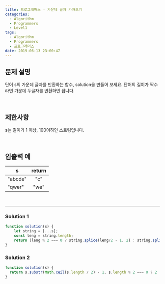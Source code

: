 ```yaml
---
title: 프로그래머스 - 가운데 글자 가져오기
categories:
  - Algorithm
  - Programmers
  - Level1
tags:
  - Algorithm
  - Programmers
  - 프로그래머스
date: 2019-06-13 23:00:47
---
```



## 문제 설명
단어 s의 가운데 글자를 반환하는 함수, solution을 만들어 보세요.
단어의 길이가 짝수라면 가운데 두글자를 반환하면 됩니다.

<!-- more -->
<br/>

## 제한사항
s는 길이가 1 이상, 100이하인 스트링입니다.

<br/>

## 입출력 예
| s | return |
| --- | :---: |
| "abcde" | "c" |
| "qwer" | "we" |

<br/>

---

### Solution 1

```javascript
function solution(s) {
    let string = [...s];
    const leng = string.length;
    return (leng % 2 === 0 ? string.splice(leng/2 - 1, 2) : string.splice(leng/2, 1)).join('');
}
```

### Solution 2

```javascript
function solution(s) {
  return s.substr(Math.ceil(s.length / 2) - 1, s.length % 2 === 0 ? 2 : 1);
}
```